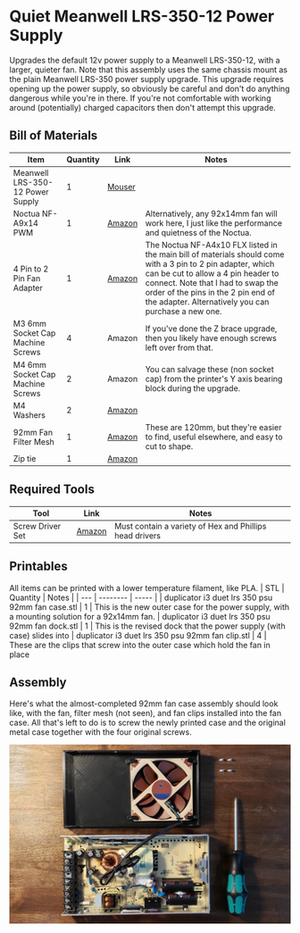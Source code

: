 # Quiet Meanwell LRS-350-12 Power Supply

Upgrades the default 12v power supply to a Meanwell LRS-350-12, with a larger, quieter fan. Note that this assembly uses the same chassis mount as the plain Meanwell LRS-350 power supply upgrade. This upgrade requires opening up the power supply, so obviously be careful and don't do anything dangerous while you're in there. If you're not comfortable with working around (potentially) charged capacitors then don't attempt this upgrade.

## Bill of Materials
| Item | Quantity | Link | Notes |
| ---- | -------- | ---- | ----- |
| Meanwell LRS-350-12 Power Supply  | 1 | [Mouser](https://www.mouser.com/ProductDetail/709-LRS350-12)                                      |
| Noctua NF-A9x14 PWM               | 1 | [Amazon](https://smile.amazon.com/gp/product/B009NQM7V2/)                                         | Alternatively, any 92x14mm fan will work here, I just like the performance and quietness of the Noctua.
| 4 Pin to 2 Pin Fan Adapter        | 1 | [Amazon](https://smile.amazon.com/s?k=4+pin+to+2+pin+fan+adapter)                                 | The Noctua NF-A4x10 FLX listed in the main bill of materials should come with a 3 pin to 2 pin adapter, which can be cut to allow a 4 pin header to connect. Note that I had to swap the order of the pins in the 2 pin end of the adapter. Alternatively you can purchase a new one.
| M3 6mm Socket Cap Machine Screws  | 4 | Amazon                                                                                            | If you've done the Z brace upgrade, then you likely have enough screws left over from that.
| M4 6mm Socket Cap Machine Screws  | 2 | Amazon                                                                                            | You can salvage these (non socket cap) from the printer's Y axis bearing block during the upgrade.
| M4 Washers                        | 2 | [Amazon](https://smile.amazon.com/gp/product/B07CG9J4NC)                                          |
| 92mm Fan Filter Mesh              | 1 | [Amazon](https://smile.amazon.com/ThreeBulls-Cooler-Filter-Dustproof-Computer/dp/B01N952K7P)      | These are 120mm, but they're easier to find, useful elsewhere, and easy to cut to shape.
| Zip tie                           | 1 | [Amazon](https://smile.amazon.com/AmazonBasics-Multi-Purpose-Cable-Ties-200-Piece/dp/B087MKMSDY)  |

## Required Tools
| Tool | Link | Notes |
| ---- | ---- | ----- |
| Screw Driver Set  | [Amazon](https://smile.amazon.com/Syntus-Precision-Screwdriver-Electronics-Cellphone/dp/B071PB4RPV)   | Must contain a variety of Hex and Phillips head drivers

## Printables
All items can be printed with a lower temperature filament, like PLA.
| STL | Quantity | Notes |
| --- | -------- | ----- |
| duplicator i3 duet lrs 350 psu 92mm fan case.stl | 1 | This is the new outer case for the power supply, with a mounting solution for a 92x14mm fan.
| duplicator i3 duet lrs 350 psu 92mm fan dock.stl | 1 | This is the revised dock that the power supply (with case) slides into
| duplicator i3 duet lrs 350 psu 92mm fan clip.stl | 4 | These are the clips that screw into the outer case which hold the fan in place

## Assembly
Here's what the almost-completed 92mm fan case assembly should look like, with the fan, filter mesh (not seen), and fan clips installed into the fan case. All that's left to do is to screw the newly printed case and the original metal case together with the four original screws.

<p align="center"><img src="https://raw.githubusercontent.com/naschorr/duplicator-i3-duet/main/upgrades/quiet_meanwell_lrs_350_psu/images/assembly_0.jpg"/></p>
